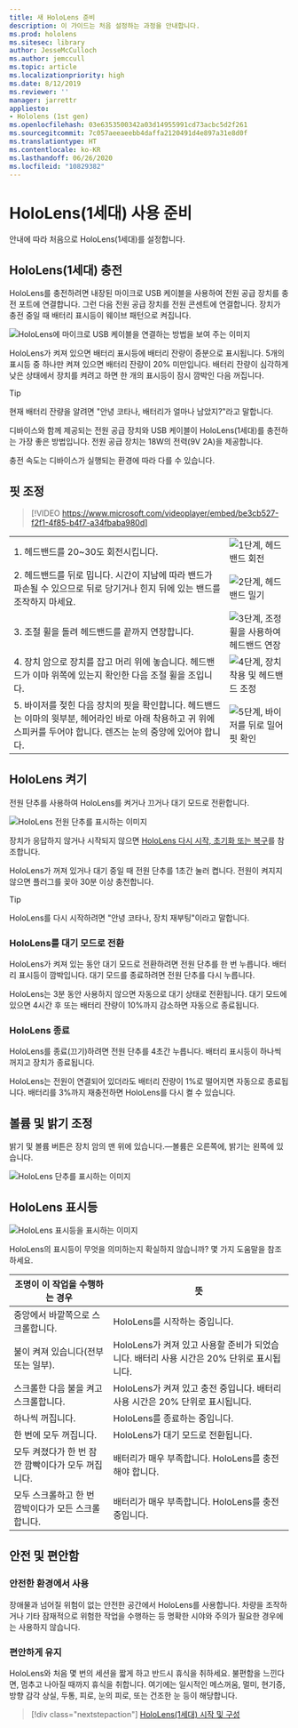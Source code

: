 ```yaml
---
title: 새 HoloLens 준비
description: 이 가이드는 처음 설정하는 과정을 안내합니다.
ms.prod: hololens
ms.sitesec: library
author: JesseMcCulloch
ms.author: jemccull
ms.topic: article
ms.localizationpriority: high
ms.date: 8/12/2019
ms.reviewer: ''
manager: jarrettr
appliesto:
- Hololens (1st gen)
ms.openlocfilehash: 03e6353500342a03d14955991cd73acbc5d2f261
ms.sourcegitcommit: 7c057aeeaeebb4daffa2120491d4e897a31e8d0f
ms.translationtype: HT
ms.contentlocale: ko-KR
ms.lasthandoff: 06/26/2020
ms.locfileid: "10829382"
---
```

# HoloLens(1세대) 사용 준비

안내에 따라 처음으로 HoloLens(1세대)를 설정합니다.

## HoloLens(1세대) 충전

HoloLens를 충전하려면 내장된 마이크로 USB 케이블을 사용하여 전원 공급 장치를 충전 포트에 연결합니다. 그런 다음 전원 공급 장치를 전원 콘센트에 연결합니다. 장치가 충전 중일 때 배터리 표시등이 웨이브 패턴으로 켜집니다.

![HoloLens에 마이크로 USB 케이블을 연결하는 방법을 보여 주는 이미지](./images/hololens-charging.png)

HoloLens가 켜져 있으면 배터리 표시등에 배터리 잔량이 증분으로 표시됩니다. 5개의 표시등 중 하나만 켜져 있으면 배터리 잔량이 20% 미만입니다. 배터리 잔량이 심각하게 낮은 상태에서 장치를 켜려고 하면 한 개의 표시등이 잠시 깜박인 다음 꺼집니다.

> [!TIP]
> 현재 배터리 잔량을 알려면 "안녕 코타나, 배터리가 얼마나 남았지?"라고 말합니다.

디바이스와 함께 제공되는 전원 공급 장치와 USB 케이블이 HoloLens(1세대)를 충전하는 가장 좋은 방법입니다.  전원 공급 장치는 18W의 전력(9V 2A)을 제공합니다.

충전 속도는 디바이스가 실행되는 환경에 따라 다를 수 있습니다.

## 핏 조정

> [!VIDEO https://www.microsoft.com/videoplayer/embed/be3cb527-f2f1-4f85-b4f7-a34fbaba980d]

|     |     |
|:--- |:--- |
|1. 헤드밴드를 20~30도 회전시킵니다.|![1단계, 헤드밴드 회전](./images/FitGuideStep1.png)|
|2. 헤드밴드를 뒤로 밉니다. 시간이 지남에 따라 밴드가 파손될 수 있으므로 뒤로 당기거나 힌지 뒤에 있는 밴드를 조작하지 마세요.|![2단계, 헤드밴드 밀기](./images/FitGuideStep2.png)|
|3. 조절 휠을 돌려 헤드밴드를 끝까지 연장합니다. |![3단계, 조정 휠을 사용하여 헤드밴드 연장](./images/FitGuideStep3.png)|
|4. 장치 암으로 장치를 잡고 머리 위에 놓습니다. 헤드밴드가 이마 위쪽에 있는지 확인한 다음 조절 휠을 조입니다.|![4단계, 장치 착용 및 헤드밴드 조정](./images/FitGuideStep4.png)|
|5. 바이저를 젖힌 다음 장치의 핏을 확인합니다. 헤드밴드는 이마의 윗부분, 헤어라인 바로 아래 착용하고 귀 위에 스피커를 두어야 합니다. 렌즈는 눈의 중앙에 있어야 합니다.|![5단계, 바이저를 뒤로 밀어 핏 확인](./images/FitGuideSetep5.png)|

## HoloLens 켜기

전원 단추를 사용하여 HoloLens를 켜거나 끄거나 대기 모드로 전환합니다.

![HoloLens 전원 단추를 표시하는 이미지](./images/hololens-power.png)

장치가 응답하지 않거나 시작되지 않으면 [HoloLens 다시 시작, 초기화 또는 복구](hololens-restart-recover.md)를 참조합니다.

HoloLens가 꺼져 있거나 대기 중일 때 전원 단추를 1초간 눌러 켭니다. 전원이 켜지지 않으면 플러그를 꽂아 30분 이상 충전합니다.

> [!TIP]
> HoloLens를 다시 시작하려면 "안녕 코타나, 장치 재부팅"이라고 말합니다.

### HoloLens를 대기 모드로 전환

HoloLens가 켜져 있는 동안 대기 모드로 전환하려면 전원 단추를 한 번 누릅니다. 배터리 표시등이 깜박입니다. 대기 모드를 종료하려면 전원 단추를 다시 누릅니다.

HoloLens는 3분 동안 사용하지 않으면 자동으로 대기 상태로 전환됩니다. 대기 모드에 있으면 4시간 후 또는 배터리 잔량이 10%까지 감소하면 자동으로 종료됩니다.

### HoloLens 종료

HoloLens를 종료(끄기)하려면 전원 단추를 4초간 누릅니다. 배터리 표시등이 하나씩 꺼지고 장치가 종료됩니다.

HoloLens는 전원이 연결되어 있더라도 배터리 잔량이 1%로 떨어지면 자동으로 종료됩니다. 배터리를 3%까지 재충전하면 HoloLens를 다시 켤 수 있습니다.

## 볼륨 및 밝기 조정

밝기 및 볼륨 버튼은 장치 암의 맨 위에 있습니다.&mdash;볼륨은 오른쪽에, 밝기는 왼쪽에 있습니다.

![HoloLens 단추를 표시하는 이미지](./images/hololens-buttons.jpg)

## HoloLens 표시등

![HoloLens 표시등을 표시하는 이미지](./images/hololens-lights.png)

HoloLens의 표시등이 무엇을 의미하는지 확실하지 않습니까? 몇 가지 도움말을 참조하세요.

|조명이 이 작업을 수행하는 경우 |뜻 |
| - | - |
|중앙에서 바깥쪽으로 스크롤합니다. |HoloLens를 시작하는 중입니다. |
|불이 켜져 있습니다(전부 또는 일부). |HoloLens가 켜져 있고 사용할 준비가 되었습니다. 배터리 사용 시간은 20% 단위로 표시됩니다. |
|스크롤한 다음 불을 켜고 스크롤합니다. |HoloLens가 켜져 있고 충전 중입니다. 배터리 사용 시간은 20% 단위로 표시됩니다. |
|하나씩 꺼집니다. |HoloLens를 종료하는 중입니다. |
|한 번에 모두 꺼집니다. |HoloLens가 대기 모드로 전환됩니다. |
|모두 켜졌다가 한 번 잠깐 깜빡이다가 모두 꺼집니다. |배터리가 매우 부족합니다. HoloLens를 충전해야 합니다. |
|모두 스크롤하고 한 번 깜박이다가 모든 스크롤합니다. |배터리가 매우 부족합니다. HoloLens를 충전 중입니다. |

## 안전 및 편안함

### 안전한 환경에서 사용

장애물과 넘어질 위험이 없는 안전한 공간에서 HoloLens를 사용합니다. 차량을 조작하거나 기타 잠재적으로 위험한 작업을 수행하는 등 명확한 시야와 주의가 필요한 경우에는 사용하지 않습니다.

### 편안하게 유지

HoloLens와 처음 몇 번의 세션을 짧게 하고 반드시 휴식을 취하세요. 불편함을 느낀다면, 멈추고 나아질 때까지 휴식을 취합니다. 여기에는 일시적인 메스꺼움, 멀미, 현기증, 방향 감각 상실, 두통, 피로, 눈의 피로, 또는 건조한 눈 등이 해당합니다.

> [!div class="nextstepaction"]
> [HoloLens(1세대) 시작 및 구성](hololens1-start.md)
